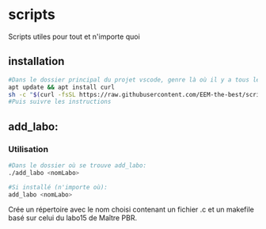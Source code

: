 # scripts
Scripts utiles pour tout et n'importe quoi

## installation
```bash
#Dans le dossier principal du projet vscode, genre là où il y a tous les ex.
apt update && apt install curl
sh -c "$(curl -fsSL https://raw.githubusercontent.com/EEM-the-best/scripts/main/install.sh)"
#Puis suivre les instructions
```
## add_labo:

### Utilisation
```bash
#Dans le dossier où se trouve add_labo:
./add_labo <nomLabo>

#Si installé (n'importe où):
add_labo <nomLabo>
```
Crée un répertoire avec le nom choisi contenant un fichier <nomLabo>.c et un makefile basé sur celui du labo15 de Maître PBR.
